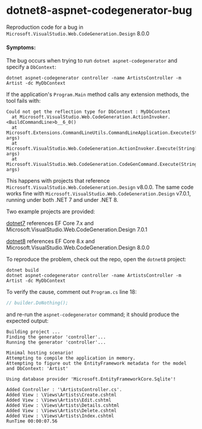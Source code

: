 # dotnet8-aspnet-codegenerator-bug
Reproduction code for a bug in `Microsoft.VisualStudio.Web.CodeGeneration.Design` 8.0.0

#### Symptoms:

The bug occurs when trying to run `dotnet aspnet-codegenerator` and specify a `DbContext`:

```
dotnet aspnet-codegenerator controller -name ArtistsController -m Artist -dc MyDbContext
```

If the application's `Program.Main` method calls any extension methods, the tool fails with:

```
Could not get the reflection type for DbContext : MyDbContext
  at Microsoft.VisualStudio.Web.CodeGeneration.ActionInvoker.<BuildCommandLine>b__6_0()
  at Microsoft.Extensions.CommandLineUtils.CommandLineApplication.Execute(String[] args)
  at Microsoft.VisualStudio.Web.CodeGeneration.ActionInvoker.Execute(String[] args)
  at Microsoft.VisualStudio.Web.CodeGeneration.CodeGenCommand.Execute(String[] args)
```

This happens with projects that reference `Microsoft.VisualStudio.Web.CodeGeneration.Design` v8.0.0. The same code works fine with `Microsoft.VisualStudio.Web.CodeGeneration.Design` v7.0.1, running under both .NET 7 and under .NET 8.

Two example projects are provided:

[dotnet7](dotnet7) references EF Core 7.x and Microsoft.VisualStudio.Web.CodeGeneration.Design 7.0.1

[dotnet8](dotnet8) references EF Core 8.x and Microsoft.VisualStudio.Web.CodeGeneration.Design 8.0.0

To reproduce the problem, check out the repo, open the `dotnet8` project:

```
dotnet build
dotnet aspnet-codegenerator controller -name ArtistsController -m Artist -dc MyDbContext
```

To verify the cause, comment out  `Program.cs` line 18:

```csharp
// builder.DoNothing();
```

and re-run the `aspnet-codegenerator` command; it should produce the expected output:

```
Building project ...
Finding the generator 'controller'...
Running the generator 'controller'...

Minimal hosting scenario!
Attempting to compile the application in memory.
Attempting to figure out the EntityFramework metadata for the model and DbContext: 'Artist'

Using database provider 'Microsoft.EntityFrameworkCore.Sqlite'!

Added Controller : '\ArtistsController.cs'.
Added View : \Views\Artists\Create.cshtml
Added View : \Views\Artists\Edit.cshtml
Added View : \Views\Artists\Details.cshtml
Added View : \Views\Artists\Delete.cshtml
Added View : \Views\Artists\Index.cshtml
RunTime 00:00:07.56
```





